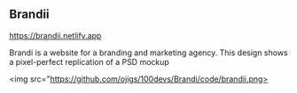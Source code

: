 <h2>Brandii</h2>

<a href="https://brandii.netlify.app">https://brandii.netlify.app</a>

Brandi is a website for a branding and marketing agency. This design shows a pixel-perfect replication of a PSD mockup

<img src="https://github.com/ojigs/100devs/Brandi/code/brandii.png>
